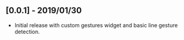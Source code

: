 ## [0.0.1] - 2019/01/30

* Initial release with custom gestures widget and basic line gesture detection.

